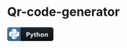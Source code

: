 # Qr-code-generator
<svg width="107" height="32" viewBox="0 0 107 32" fill="none" xmlns="http://www.w3.org/2000/svg">
<path d="M102 0H31V32H102C104.761 32 107 29.7614 107 27V5C107 2.23858 104.761 0 102 0Z" fill="#0F1418"/>
<path d="M31 0H5C2.23858 0 0 2.23858 0 5V27C0 29.7614 2.23858 32 5 32H31V0Z" fill="#366E9C"/>
<path d="M27.5592 13.0251C27.1467 11.3698 26.3646 10.1216 24.6986 10.1216H22.5505V12.6608C22.5505 14.6322 20.8791 16.2928 18.972 16.2928H13.2508C11.6865 16.2928 10.3902 17.6321 10.3902 19.2017V24.655C10.3902 26.2086 11.7401 27.1192 13.2508 27.5639C15.0614 28.0942 16.8024 28.1906 18.972 27.5639C20.413 27.146 21.8326 26.305 21.8326 24.655V22.4748H16.1168V21.7462H24.6986C26.3646 21.7462 26.9807 20.5838 27.5592 18.8427C28.1592 17.0482 28.1324 15.3232 27.5592 13.0251ZM19.3309 23.9265C19.9256 23.9265 20.4077 24.414 20.4077 25.014C20.4077 25.6193 19.9256 26.1068 19.3309 26.1068C18.7417 26.1068 18.2542 25.6139 18.2542 25.014C18.2595 24.4086 18.7417 23.9265 19.3309 23.9265ZM12.9883 15.575H18.7095C20.3005 15.575 21.5701 14.2625 21.5701 12.6662V7.20742C21.5701 5.65391 20.263 4.49144 18.7095 4.22895C16.7917 3.91289 14.7079 3.92896 12.9883 4.23431C10.5669 4.66287 10.1277 5.55748 10.1277 7.21278V9.39306H15.8543V10.1216H7.97953C6.31351 10.1216 4.85642 11.1234 4.40108 13.0251C3.8761 15.2054 3.85467 16.566 4.40108 18.8427C4.80821 20.5355 5.77782 21.7462 7.44383 21.7462H9.40984V19.132C9.40984 17.241 11.0437 15.575 12.9883 15.575ZM12.6294 7.93597C12.0347 7.93597 11.5526 7.44849 11.5526 6.84851C11.558 6.24317 12.0347 5.75569 12.6294 5.75569C13.2186 5.75569 13.7061 6.24853 13.7061 6.84851C13.7061 7.44849 13.224 7.93597 12.6294 7.93597Z" fill="white"/>
<path d="M46.8923 18.3818V22H44.5266V11.4971H48.2326C50.8791 11.4971 52.2023 12.6128 52.2023 14.8442C52.2023 15.8989 51.8215 16.7534 51.0598 17.4077C50.3029 18.0571 49.2897 18.3818 48.0202 18.3818H46.8923ZM46.8923 13.3135V16.5874H47.8225C49.0822 16.5874 49.7121 16.0356 49.7121 14.9321C49.7121 13.853 49.0822 13.3135 47.8225 13.3135H46.8923ZM61.0982 14.5L58.0513 22.6006C57.3189 24.5488 56.2154 25.5229 54.7407 25.5229C54.1792 25.5229 53.7178 25.4595 53.3565 25.3325V23.4868C53.6641 23.6675 53.9986 23.7578 54.3599 23.7578C54.9556 23.7578 55.3706 23.4771 55.605 22.9155L56.0005 21.9854L52.9536 14.5H55.5171L56.916 19.063C57.0039 19.3462 57.0723 19.6807 57.1211 20.0664H57.1504C57.1944 19.7832 57.2749 19.4536 57.3921 19.0776L58.8057 14.5H61.0982ZM66.7713 21.9121C66.4295 22.0928 65.9144 22.1831 65.2259 22.1831C63.5951 22.1831 62.7796 21.3359 62.7796 19.6416V16.2065H61.5638V14.5H62.7796V12.8813L65.0868 12.2222V14.5H66.7713V16.2065H65.0868V19.2388C65.0868 20.02 65.3968 20.4106 66.0169 20.4106C66.2611 20.4106 66.5125 20.3398 66.7713 20.1982V21.9121ZM75.4621 22H73.1549V17.7373C73.1549 16.6387 72.7546 16.0894 71.9538 16.0894C71.5436 16.0894 71.2116 16.2432 70.9577 16.5508C70.7038 16.8584 70.5768 17.249 70.5768 17.7227V22H68.2624V10.8965H70.5768V15.6133H70.6061C71.1725 14.749 71.9416 14.3169 72.9132 14.3169C74.6125 14.3169 75.4621 15.3423 75.4621 17.3931V22ZM81.0547 22.1831C79.8047 22.1831 78.8208 21.834 78.103 21.1357C77.3901 20.4326 77.0337 19.4805 77.0337 18.2793C77.0337 17.0391 77.4048 16.0698 78.147 15.3716C78.8891 14.6685 79.8926 14.3169 81.1572 14.3169C82.4023 14.3169 83.3789 14.6685 84.0869 15.3716C84.7949 16.0698 85.1489 16.9951 85.1489 18.1475C85.1489 19.3926 84.7827 20.3765 84.0503 21.0991C83.3227 21.8218 82.3242 22.1831 81.0547 22.1831ZM81.1133 16.0894C80.5664 16.0894 80.1416 16.2773 79.8388 16.6533C79.5361 17.0293 79.3847 17.5615 79.3847 18.25C79.3847 19.6904 79.9658 20.4106 81.1279 20.4106C82.2363 20.4106 82.7905 19.6709 82.7905 18.1914C82.7905 16.79 82.2314 16.0894 81.1133 16.0894ZM94.074 22H91.7669V17.8325C91.7669 16.6704 91.3519 16.0894 90.5218 16.0894C90.1214 16.0894 89.7918 16.2432 89.533 16.5508C89.2742 16.8584 89.1448 17.249 89.1448 17.7227V22H86.8304V14.5H89.1448V15.6865H89.1741C89.7259 14.7734 90.5291 14.3169 91.5838 14.3169C93.2439 14.3169 94.074 15.3472 94.074 17.4077V22Z" fill="white"/>
<path d="M102 0H5C2.23858 0 0 2.23858 0 5V27C0 29.7614 2.23858 32 5 32H102C104.761 32 107 29.7614 107 27V5C107 2.23858 104.761 0 102 0Z" fill="url(#paint0_linear)"/>
<defs>
<linearGradient id="paint0_linear" x1="0" y1="0" x2="0" y2="32" gradientUnits="userSpaceOnUse">
<stop stop-color="#BBBBBB" stop-opacity="0.1"/>
<stop offset="1" stop-opacity="0.1"/>
</linearGradient>
</defs>
</svg>
